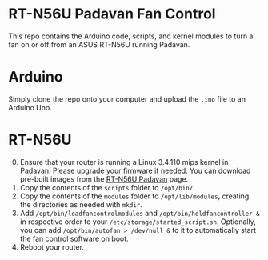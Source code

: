 # RT-N56U Padavan Fan Control
This repo contains the Arduino code, scripts, and kernel modules to turn a fan on or off from an ASUS RT-N56U running Padavan.

# Arduino
Simply clone the repo onto your computer and upload the `.ino` file to an Arduino Uno.

# RT-N56U
0. Ensure that your router is running a Linux 3.4.110 mips kernel in Padavan. Please upgrade your firmware if needed. You can download pre-built images from the [RT-N56U Padavan](https://bitbucket.org/padavan/rt-n56u/downloads/) page.
1. Copy the contents of the `scripts` folder to `/opt/bin/`.
2. Copy the contents of the `modules` folder to `/opt/lib/modules`, creating the directories as needed with `mkdir`.
3. Add `/opt/bin/loadfancontrolmodules` and `/opt/bin/holdfancontroller &` in respective order to your `/etc/storage/started_script.sh`. Optionally, you can add `/opt/bin/autofan > /dev/null &` to it to automatically start the fan control software on boot.
4. Reboot your router.
